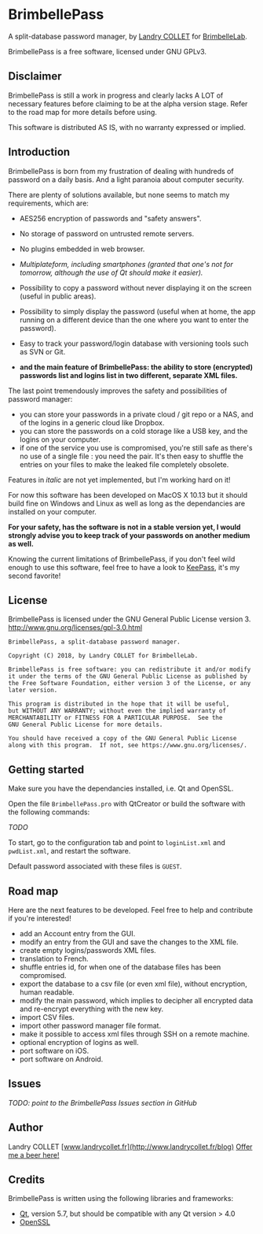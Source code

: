 # BrimbellePass

A split-database password manager, by [Landry COLLET](https://github.com/landrycollet) for [BrimbelleLab](https://github.com/brimbellelab).

BrimbellePass is a free software, licensed under GNU GPLv3.


## Disclaimer

BrimbellePass is still a work in progress and clearly lacks A LOT of necessary features before claiming to be at the
alpha version stage. Refer to the road map for more details before using.

This software is distributed AS IS, with no warranty expressed or implied.


## Introduction

BrimbellePass is born from my frustration of dealing with hundreds of password on a daily basis. And a light paranoia
about computer security.

There are plenty of solutions available, but none seems to match my requirements, which are:
- AES256 encryption of passwords and "safety answers".
- No storage of password on untrusted remote servers.
- No plugins embedded in web browser.
- *Multiplateform, including smartphones (granted that one's not for tomorrow, although the use of Qt should make it
easier).*
- Possibility to copy a password without never displaying it on the screen (useful in public areas).
- Possibility to simply display the password (useful when at home, the app running on a different device than the one
where you want to enter the password).
- Easy to track your password/login database with versioning tools such as SVN or Git.

- **and the main feature of BrimbellePass: the ability to store (encrypted) passwords list and logins list in two
different, separate XML files.**

The last point tremendously improves the safety and possibilities of password manager:
- you can store your passwords in a private cloud / git repo or a NAS, and of the logins in a generic cloud like
Dropbox.
- you can store the passwords on a cold storage like a USB key, and the logins on your computer.
- if one of the service you use is compromised, you're still safe as there's no use of a single file : you need the
pair. It's then easy to shuffle the entries on your files to make the leaked file completely obsolete.

Features in *italic* are not yet implemented, but I'm working hard on it!

For now this software has been developed on MacOS X 10.13 but it should build fine on Windows and Linux as well as long
as the dependancies are installed on your computer.

**For your safety, has the software is not in a stable version yet, I would strongly advise you to keep track of your
passwords on another medium as well.**

Knowing the current limitations of BrimbellePass, if you don't feel wild enough to use this software, feel free to have
a look to [KeePass](http://keepass.info), it's my second favorite!

## License

BrimbellePass is licensed under the GNU General Public License version 3. http://www.gnu.org/licenses/gpl-3.0.html
```
BrimbellePass, a split-database password manager.

Copyright (C) 2018, by Landry COLLET for BrimbelleLab.

BrimbellePass is free software: you can redistribute it and/or modify
it under the terms of the GNU General Public License as published by
the Free Software Foundation, either version 3 of the License, or any
later version.

This program is distributed in the hope that it will be useful,
but WITHOUT ANY WARRANTY; without even the implied warranty of
MERCHANTABILITY or FITNESS FOR A PARTICULAR PURPOSE.  See the
GNU General Public License for more details.

You should have received a copy of the GNU General Public License
along with this program.  If not, see https://www.gnu.org/licenses/.
```


## Getting started

Make sure you have the dependancies installed, i.e. Qt and OpenSSL.

Open the file `BrimbellePass.pro` with QtCreator or build the software with the following commands:

*TODO*

To start, go to the configuration tab and point to `loginList.xml` and `pwdList.xml`, and restart the software.

Default password associated with these files is `GUEST`.


## Road map

Here are the next features to be developed. Feel free to help and contribute if you're interested!
- add an Account entry from the GUI.
- modify an entry from the GUI and save the changes to the XML file.
- create empty logins/passwords XML files.
- translation to French.
- shuffle entries id, for when one of the database files has been compromised.
- export the database to a csv file (or even xml file), without encryption, human readable.
- modify the main password, which implies to decipher all encrypted data and re-encrypt everything with the new key.
- import CSV files.
- import other password manager file format.
- make it possible to access xml files through SSH on a remote machine.
- optional encryption of logins as well.
- port software on iOS.
- port software on Android.


## Issues

*TODO: point to the BrimbellePass Issues section in GitHub*


## Author

Landry COLLET [www.landrycollet.fr](http://www.landrycollet.fr/blog)
[Offer me a beer here!](https://www.paypal.me/LandryCOLLET)


## Credits

BrimbellePass is written using the following libraries and frameworks:
- [Qt](https://www.qt.io), version 5.7, but should be compatible with any Qt version > 4.0
- [OpenSSL](https://www.openssl.org)
